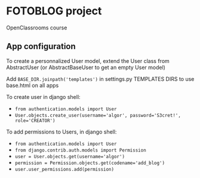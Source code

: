 # FOTOBLOG project

OpenClassrooms course

## App configuration

To create a personnalized User model, extend the User class from AbstractUser (or AbstractBaseUser to get an empty User model)

Add `BASE_DIR.joinpath('templates')` in settings.py TEMPLATES DIRS to use base.html on all apps

To create user in django shell:</br>
- `from authentication.models import User`
- `User.objects.create_user(username='algor', password='S3cret!', role='CREATOR')`

To add permissions to Users, in django shell:</br>
- `from authentication.models import User`
- `from django.contrib.auth.models import Permission`
- `user = User.objects.get(username='algor')`
- `permission = Permission.objects.get(codename='add_blog')`
- `user.user_permissions.add(permission)`
